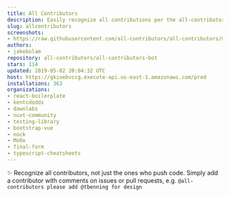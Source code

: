 ```yaml
---
title: All Contributors
description: Easily recognize all contributions per the all-contributors spec
slug: allcontributors
screenshots:
- https://raw.githubusercontent.com/all-contributors/all-contributors/master/docs/assets/bot-usage.png
authors:
- jakebolam
repository: all-contributors/all-contributors-bot
stars: 114
updated: 2019-05-02 20:04:32 UTC
host: https://gkioebvccg.execute-api.us-east-1.amazonaws.com/prod
installations: 363
organizations:
- react-boilerplate
- kentcdodds
- dawnlabs
- nuxt-community
- testing-library
- bootstrap-vue
- nock
- MoOx
- final-form
- typescript-cheatsheets
---
```


✨ Recognize all contributors, not just the ones who push code. Simply add a contributor with comments on issues or pull requests, e.g. `@all-contributors please add @tbenning for design`
